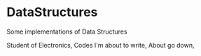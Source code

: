 # DataStructures
Some implementations of Data Structures

Student of Electronics,
Codes I'm about to write,
About go down, 
